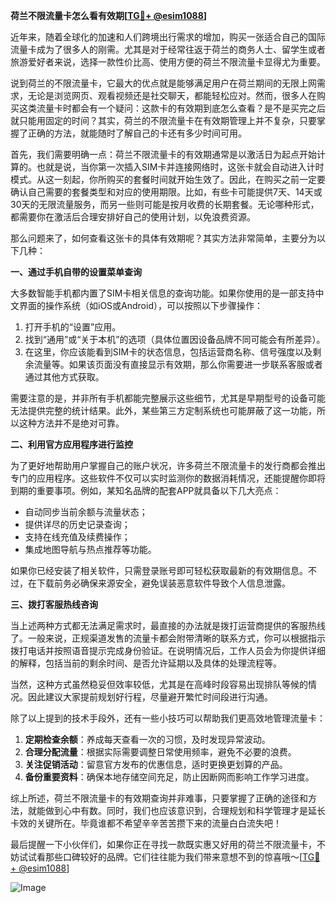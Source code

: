 **荷兰不限流量卡怎么看有效期[[TG💪+ @esim1088](https://t.me/s/esim1088)]**

近年来，随着全球化的加速和人们跨境出行需求的增加，购买一张适合自己的国际流量卡成为了很多人的刚需。尤其是对于经常往返于荷兰的商务人士、留学生或者旅游爱好者来说，选择一款性价比高、使用方便的荷兰不限流量卡显得尤为重要。

说到荷兰的不限流量卡，它最大的优点就是能够满足用户在荷兰期间的无限上网需求，无论是浏览网页、观看视频还是社交聊天，都能轻松应对。然而，很多人在购买这类流量卡时都会有一个疑问：这款卡的有效期到底怎么查看？是不是买完之后就只能用固定的时间？其实，荷兰的不限流量卡在有效期管理上并不复杂，只要掌握了正确的方法，就能随时了解自己的卡还有多少时间可用。

首先，我们需要明确一点：荷兰不限流量卡的有效期通常是以激活日为起点开始计算的。也就是说，当你第一次插入SIM卡并连接网络时，这张卡就会自动进入计时模式。从这一刻起，你所购买的套餐时间就开始生效了。因此，在购买之前一定要确认自己需要的套餐类型和对应的使用期限。比如，有些卡可能提供7天、14天或30天的无限流量服务，而另一些则可能是按月收费的长期套餐。无论哪种形式，都需要你在激活后合理安排好自己的使用计划，以免浪费资源。

那么问题来了，如何查看这张卡的具体有效期呢？其实方法非常简单，主要分为以下几种：

**一、通过手机自带的设置菜单查询**

大多数智能手机都内置了SIM卡相关信息的查询功能。如果你使用的是一部支持中文界面的操作系统（如iOS或Android），可以按照以下步骤操作：

1. 打开手机的“设置”应用。
2. 找到“通用”或“关于本机”的选项（具体位置因设备品牌不同可能会有所差异）。
3. 在这里，你应该能看到SIM卡的状态信息，包括运营商名称、信号强度以及剩余流量等。如果该页面没有直接显示有效期，那么你需要进一步联系客服或者通过其他方式获取。

需要注意的是，并非所有手机都能完整展示这些细节，尤其是早期型号的设备可能无法提供完整的统计结果。此外，某些第三方定制系统也可能屏蔽了这一功能，所以这种方法并不是绝对可靠。

**二、利用官方应用程序进行监控**

为了更好地帮助用户掌握自己的账户状况，许多荷兰不限流量卡的发行商都会推出专门的应用程序。这些软件不仅可以实时监测你的数据消耗情况，还能提醒你即将到期的重要事项。例如，某知名品牌的配套APP就具备以下几大亮点：

- 自动同步当前余额与流量状态；
- 提供详尽的历史记录查询；
- 支持在线充值及续费操作；
- 集成地图导航与热点推荐等功能。

如果你已经安装了相关软件，只需登录账号即可轻松获取最新的有效期信息。不过，在下载前务必确保来源安全，避免误装恶意软件导致个人信息泄露。

**三、拨打客服热线咨询**

当上述两种方式都无法满足需求时，最直接的办法就是拨打运营商提供的客服热线了。一般来说，正规渠道发售的流量卡都会附带清晰的联系方式，你可以根据指示拨打电话并按照语音提示完成身份验证。在说明情况后，工作人员会为你提供详细的解释，包括当前的剩余时间、是否允许延期以及具体的处理流程等。

当然，这种方式虽然稳妥但效率较低，尤其是在高峰时段容易出现排队等候的情况。因此建议大家提前规划好行程，尽量避开繁忙时间段进行沟通。

除了以上提到的技术手段外，还有一些小技巧可以帮助我们更高效地管理流量卡：

1. **定期检查余额**：养成每天查看一次的习惯，及时发现异常波动。
2. **合理分配流量**：根据实际需要调整日常使用频率，避免不必要的浪费。
3. **关注促销活动**：留意官方发布的优惠信息，适时更换更划算的产品。
4. **备份重要资料**：确保本地存储空间充足，防止因断网而影响工作学习进度。

综上所述，荷兰不限流量卡的有效期查询并非难事，只要掌握了正确的途径和方法，就能做到心中有数。同时，我们也应该意识到，合理规划和科学管理才是延长卡效的关键所在。毕竟谁都不希望辛辛苦苦攒下来的流量白白流失吧！

最后提醒一下小伙伴们，如果你正在寻找一款既实惠又好用的荷兰不限流量卡，不妨试试看那些口碑较好的品牌。它们往往能为我们带来意想不到的惊喜哦～[[TG💪+ @esim1088](https://t.me/s/esim1088)]

![Image](https://i.postimg.cc/4NQfJmqS/Snipaste-2025-05-13-00-14-12.png)